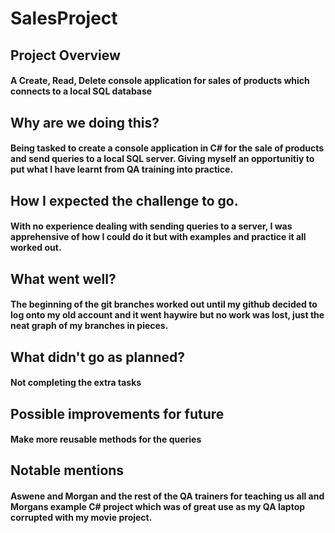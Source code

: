 # SalesProject 
## Project Overview
#### A Create, Read, Delete console application for sales of products which connects to a local SQL database
## Why are we doing this?
#### Being tasked to create a console application in C# for the sale of products and send queries to a local SQL server. Giving myself an opportunitiy to put what I have learnt from QA training into practice. 
## How I expected the challenge to go.
#### With no experience dealing with sending queries to a server, I was apprehensive of how I could do it but with examples and practice it all worked out.
## What went well?
#### The beginning of the git branches worked out until my github decided to log onto my old account and it went haywire but no work was lost, just the neat graph of my branches in pieces. 
## What didn't go as planned?
#### Not completing the extra tasks
## Possible improvements for future
#### Make more reusable methods for the queries 
## Notable mentions 
#### Aswene and Morgan and the rest of the QA trainers for teaching us all and Morgans example C# project which was of great use as my QA laptop corrupted with my movie project. 